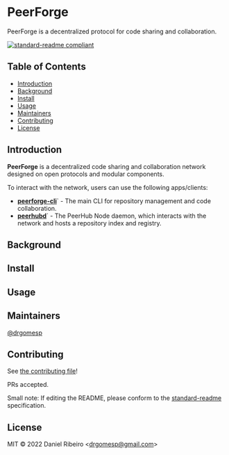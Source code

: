 # PeerForge

PeerForge is a decentralized protocol for code sharing and collaboration.

[![standard-readme compliant](https://img.shields.io/badge/standard--readme-OK-green.svg?style=flat-square)](https://github.com/RichardLitt/standard-readme)


## Table of Contents

- [Introduction](#introduction)
- [Background](#background)
- [Install](#install)
- [Usage](#usage)
- [Maintainers](#maintainers)
- [Contributing](#contributing)
- [License](#license)

## Introduction

**PeerForge** is a decentralized code sharing and collaboration network designed on
open protocols and modular components.

To interact with the network, users can use the following apps/clients:

- **[peerforge-cli]()**` - The main CLI for repository management and code collaboration.
- **[peerhubd]()**` - The PeerHub Node daemon, which interacts with the network and hosts a repository index and registry. 

## Background

## Install

## Usage

## Maintainers

[@drgomesp](https://github.com/drgomesp)

## Contributing

See [the contributing file](contributing.md)!

PRs accepted.

Small note: If editing the README, please conform to the 
[standard-readme](https://github.com/RichardLitt/standard-readme) specification.

## License

MIT © 2022 Daniel Ribeiro &lt;drgomesp@gmail.com&gt;